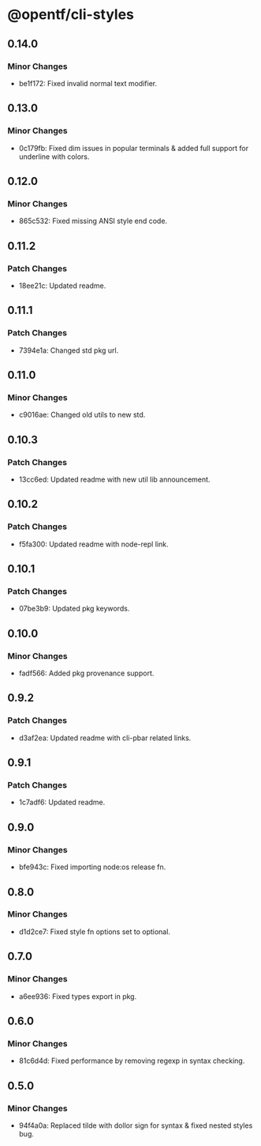 # @opentf/cli-styles

## 0.14.0

### Minor Changes

- be1f172: Fixed invalid normal text modifier.

## 0.13.0

### Minor Changes

- 0c179fb: Fixed dim issues in popular terminals & added full support for underline with colors.

## 0.12.0

### Minor Changes

- 865c532: Fixed missing ANSI style end code.

## 0.11.2

### Patch Changes

- 18ee21c: Updated readme.

## 0.11.1

### Patch Changes

- 7394e1a: Changed std pkg url.

## 0.11.0

### Minor Changes

- c9016ae: Changed old utils to new std.

## 0.10.3

### Patch Changes

- 13cc6ed: Updated readme with new util lib announcement.

## 0.10.2

### Patch Changes

- f5fa300: Updated readme with node-repl link.

## 0.10.1

### Patch Changes

- 07be3b9: Updated pkg keywords.

## 0.10.0

### Minor Changes

- fadf566: Added pkg provenance support.

## 0.9.2

### Patch Changes

- d3af2ea: Updated readme with cli-pbar related links.

## 0.9.1

### Patch Changes

- 1c7adf6: Updated readme.

## 0.9.0

### Minor Changes

- bfe943c: Fixed importing node:os release fn.

## 0.8.0

### Minor Changes

- d1d2ce7: Fixed style fn options set to optional.

## 0.7.0

### Minor Changes

- a6ee936: Fixed types export in pkg.

## 0.6.0

### Minor Changes

- 81c6d4d: Fixed performance by removing regexp in syntax checking.

## 0.5.0

### Minor Changes

- 94f4a0a: Replaced tilde with dollor sign for syntax & fixed nested styles bug.
